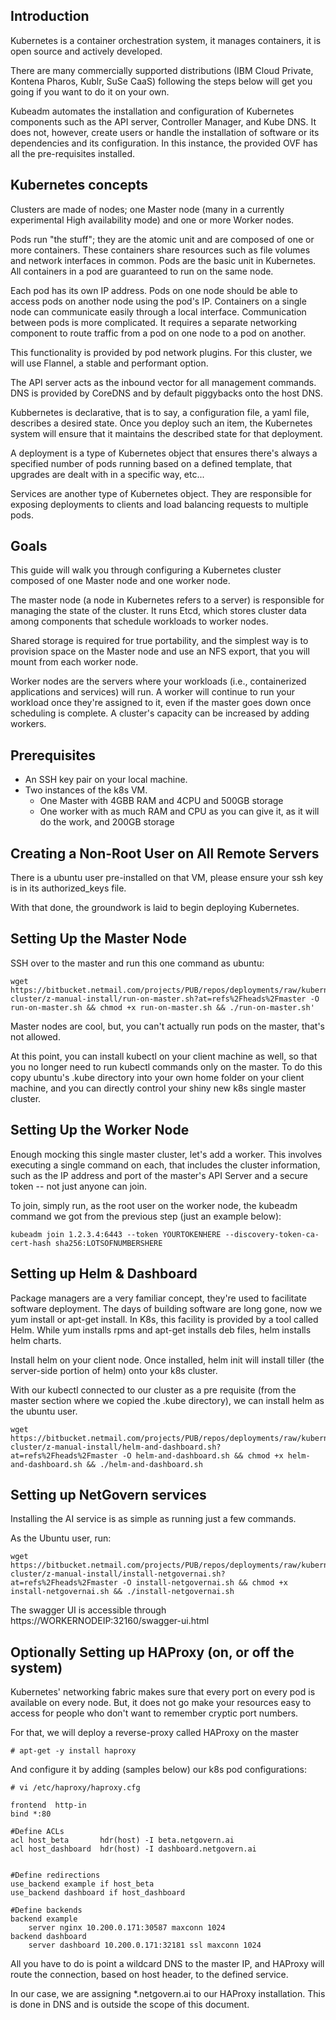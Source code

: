 Introduction
------------

Kubernetes is a container orchestration system, it manages containers, it is open source and actively developed.

There are many commercially supported distributions (IBM Cloud Private, Kontena Pharos, Kublr, SuSe CaaS) following the steps below will get you going if you want to do it on your own. 

Kubeadm automates the installation and configuration of Kubernetes components such as the API server, Controller Manager, and Kube DNS. It does not, however, create users or handle the installation of software or its dependencies and its configuration. In this instance, the provided OVF has all the pre-requisites installed.


Kubernetes concepts
-------------------

Clusters are made of nodes; one Master node (many in a currently experimental High availability mode) and one or more Worker nodes.

Pods run "the stuff"; they are the atomic unit and are composed of one or more containers. These containers share resources such as file volumes and network interfaces in common. Pods are the basic unit in Kubernetes. All containers in a pod are guaranteed to run on the same node.

Each pod has its own IP address. Pods on one node should be able to access pods on another node using the pod's IP. Containers on a single node can communicate easily through a local interface. Communication between pods is more complicated. It requires a separate networking component to route traffic from a pod on one node to a pod on another.

This functionality is provided by pod network plugins. For this cluster, we will use Flannel, a stable and performant option.

The API server acts as the inbound vector for all management commands.  DNS is provided by CoreDNS and by default piggybacks onto the host DNS.

Kubbernetes is declarative, that  is to say, a configuration  file, a yaml file, describes a desired state.  Once you deploy such an item, the Kubernetes system will ensure that it maintains the described state for that deployment.

A deployment is a type of Kubernetes object that ensures there's always a specified number of pods running based on a defined template, that upgrades are dealt with in a specific way, etc... 

Services are another type of Kubernetes object. They are responsible for exposing deployments to clients and load balancing requests to multiple pods.

Goals
-----

This guide will walk you through configuring a Kubernetes cluster composed of one Master node and one worker node.

The master node (a node in Kubernetes refers to a server) is responsible for managing the state of the cluster. It runs Etcd, which stores cluster data among components that schedule workloads to worker nodes.

Shared storage is required for true portability, and the simplest way is to provision space on the Master node and use an NFS export, that you will mount from each worker node.

Worker nodes are the servers where your workloads (i.e., containerized applications and services) will run. A worker will continue to run your workload once they're assigned to it, even if the master goes down once scheduling is complete. A cluster's capacity can be increased by adding workers.


Prerequisites
-------------

- An SSH key pair on your local machine.
- Two instances of the k8s VM.
	- One Master with 4GBB RAM and 4CPU and 500GB storage
	- One worker with as much RAM and CPU as you can give it, as it will do the work, and 200GB storage

Creating a Non-Root User on All Remote Servers
----------------------------------------------
There is a ubuntu user pre-installed on that VM, please ensure your ssh key is in its authorized_keys file.

With that done, the groundwork is laid to begin deploying Kubernetes.


Setting Up the Master Node
--------------------------
SSH over to the master and run this one command as ubuntu:

	wget https://bitbucket.netmail.com/projects/PUB/repos/deployments/raw/kubernetes/kube-cluster/z-manual-install/run-on-master.sh?at=refs%2Fheads%2Fmaster -O run-on-master.sh && chmod +x run-on-master.sh && ./run-on-master.sh'

Master nodes are cool, but, you can't actually run pods on the master, that's not allowed.

At this point, you can install kubectl on your client machine as well, so that you no longer need to run kubectl commands only on the master.  To do this copy ubuntu's .kube directory into your own home folder on your client machine, and you can directly control your shiny new k8s single master cluster.

Setting Up the Worker Node
---------------------------

Enough mocking this single master cluster, let's add a worker. This involves executing a single command on each, that includes the cluster information, such as the IP address and port of the master's API Server and a secure token -- not just  anyone can join.

To join, simply run, as the root user on the worker node, the kubeadm command we got from the previous step (just an example below):

	kubeadm join 1.2.3.4:6443 --token YOURTOKENHERE --discovery-token-ca-cert-hash sha256:LOTSOFNUMBERSHERE


Setting up Helm & Dashboard
---------------------------

Package managers are a very familiar concept, they're used to facilitate software deployment.  The days of building software are long gone, now we yum install or apt-get install.  In K8s, this facility is provided by a tool called Helm.  While yum installs rpms and apt-get installs deb files, helm installs helm charts.

Install helm on your client node. Once installed, helm init will install tiller (the server-side portion of helm) onto your k8s cluster.

With our kubectl connected to our cluster as a pre requisite (from the master section  where we copied the .kube directory), we can install helm as the ubuntu user.

	wget https://bitbucket.netmail.com/projects/PUB/repos/deployments/raw/kubernetes/kube-cluster/z-manual-install/helm-and-dashboard.sh?at=refs%2Fheads%2Fmaster -O helm-and-dashboard.sh && chmod +x helm-and-dashboard.sh && ./helm-and-dashboard.sh


Setting up NetGovern services
-----------------------------

Installing the AI service is as simple as running just a few commands.

As the Ubuntu user, run:

	wget https://bitbucket.netmail.com/projects/PUB/repos/deployments/raw/kubernetes/kube-cluster/z-manual-install/install-netgovernai.sh?at=refs%2Fheads%2Fmaster -O install-netgovernai.sh && chmod +x install-netgovernai.sh && ./install-netgovernai.sh

The swagger UI is accessible through https://WORKERNODEIP:32160/swagger-ui.html


Optionally Setting up HAProxy (on, or off the system)
-----------------------------------------------------

Kubernetes' networking fabric makes sure that every port on every pod is available on every node.  But, it does not go make your resources easy to access for people who don't want to remember cryptic port numbers.

For that, we will deploy a reverse-proxy called HAProxy on the master

	# apt-get -y install haproxy

And configure it by adding (samples below) our k8s pod configurations:

	# vi /etc/haproxy/haproxy.cfg

	frontend  http-in
    bind *:80

	#Define ACLs
	acl host_beta       hdr(host) -I beta.netgovern.ai
	acl host_dashboard  hdr(host) -I dashboard.netgovern.ai


	#Define redirections
	use_backend example if host_beta
	use_backend dashboard if host_dashboard

	#Define backends
	backend example        
		server nginx 10.200.0.171:30587 maxconn 1024
	backend dashboard
	    server dashboard 10.200.0.171:32181 ssl maxconn 1024

All you have to do is point a wildcard DNS to the master IP, and HAProxy will route the connection, based on host header, to the defined service.

In our case, we are assigning *.netgovern.ai to our HAProxy installation.  This is done in DNS and is outside the scope of this document.

